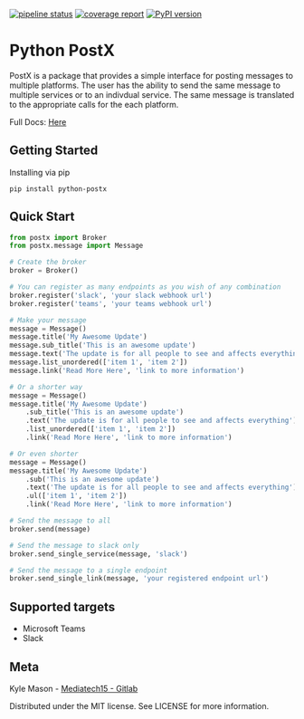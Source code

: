 
[![pipeline status](https://gitlab.com/mediatech15/python-postx/badges/main/pipeline.svg)](https://gitlab.com/mediatech15/python-postx/-/commits/main) 
[![coverage report](https://gitlab.com/mediatech15/python-postx/badges/main/coverage.svg)](https://gitlab.com/mediatech15/python-postx/-/commits/main)
[![PyPI version](https://badge.fury.io/py/python-postx.svg)](https://badge.fury.io/py/python-postx)

# Python PostX

PostX is a package that provides a simple interface for posting messages to multiple platforms.
The user has the ability to send the same message to multiple services or to an indivdual service. 
The same message is translated to the appropriate calls for the each platform.

Full Docs: [Here](https://mediatech15.gitlab.io/python-postx/)

## Getting Started

Installing via pip

`pip install python-postx`

## Quick Start

```python
from postx import Broker
from postx.message import Message

# Create the broker
broker = Broker()

# You can register as many endpoints as you wish of any combination
broker.register('slack', 'your slack webhook url')
broker.register('teams', 'your teams webhook url')

# Make your message
message = Message()
message.title('My Awesome Update')
message.sub_title('This is an awesome update')
message.text('The update is for all people to see and affects everything')
message.list_unordered(['item 1', 'item 2'])
message.link('Read More Here', 'link to more information')

# Or a shorter way
message = Message()
message.title('My Awesome Update')
    .sub_title('This is an awesome update')
    .text('The update is for all people to see and affects everything')
    .list_unordered(['item 1', 'item 2'])
    .link('Read More Here', 'link to more information')

# Or even shorter
message = Message()
message.title('My Awesome Update')
    .sub('This is an awesome update')
    .text('The update is for all people to see and affects everything')
    .ul(['item 1', 'item 2'])
    .link('Read More Here', 'link to more information')

# Send the message to all
broker.send(message)

# Send the message to slack only
broker.send_single_service(message, 'slack')

# Send the message to a single endpoint
broker.send_single_link(message, 'your registered endpoint url')
```

## Supported targets

- Microsoft Teams
- Slack

## Meta

Kyle Mason - [Mediatech15 - Gitlab](https://gitlab.com/mediatech15)

Distributed under the MIT license. See LICENSE for more information.
